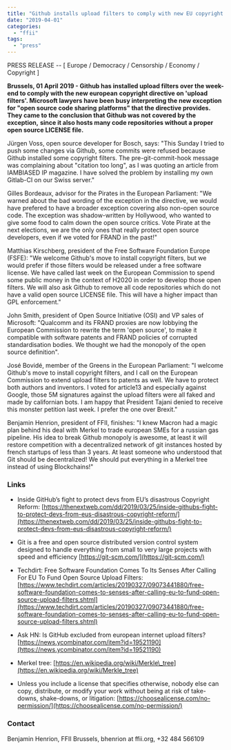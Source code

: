 ```yaml
---
title: "Github installs upload filters to comply with new EU copyright directive"
date: "2019-04-01"
categories: 
  - "ffii"
tags: 
  - "press"
---
```


PRESS RELEASE -- \[ Europe / Democracy / Censorship / Economy / Copyright \]

**Brussels, 01 April 2019 - Github has installed upload filters over the week-end to comply with the new european** **copyright directive on 'upload filters'. Microsoft lawyers have been busy interpreting the new exception for "open source code sharing** **platforms" that the directive provides. They came to the conclusion that Github was not covered by the exception,** **since it also hosts many code repositories without a proper open source LICENSE file.**

Jürgen Voss, open source developer for Bosch, says: "This Sunday I tried to push some changes via Github, some commits were refused because Github installed some copyright filters. The pre-git-commit-hook message was complaining about "citation too long", as I was quoting an article from IAMBIASED IP magazine. I have solved the problem by installing my own Gitlab-CI on our Swiss server."

Gilles Bordeaux, advisor for the Pirates in the European Parliament: "We warned about the bad wording of the exception in the directive, we would have prefered to have a broader exception covering also non-open source code. The exception was shadow-written by Hollywood, who wanted to give some food to calm down the open source critics. Vote Pirate at the next elections, we are the only ones that really protect open source developers, even if we voted for FRAND in the past!"

Matthias Kirschberg, president of the Free Software Foundation Europe (FSFE): "We welcome Github's move to install copyright filters, but we would prefer if those filters would be released under a free software license. We have called last week on the European Commission to spend some public money in the context of H2020 in order to develop those open filters. We will also ask Github to remove all code repositories which do not have a valid open source LICENSE file. This will have a higher impact than GPL enforcement."

John Smith, president of Open Source Initiative (OSI) and VP sales of Microsoft: "Qualcomm and its FRAND proxies are now lobbying the European Commission to rewrite the term 'open source', to make it compatible with software patents and FRAND policies of corrupted standardisation bodies. We thought we had the monopoly of the open source definition".

José Bovidé, member of the Greens in the European Parliament: "I welcome Github's move to install copyright filters, and I call on the European Commission to extend upload filters to patents as well. We have to protect both authors and inventors. I voted for article13 and especially against Google, those 5M signatures against the upload filters were all faked and made by californian bots. I am happy that President Tajani denied to receive this monster petition last week. I prefer the one over Brexit."

Benjamin Henrion, president of FFII, finishes: "I knew Macron had a magic plan behind his deal with Merkel to trade european SMEs for a russian gas pipeline. His idea to break Github monopoly is awesome, at least it will restore competition with a decentralized network of git instances hosted by french startups of less than 3 years. At least someone who understood that Git should be decentralized! We should put everything in a Merkel tree instead of using Blockchains!"

### Links

- Inside GitHub’s fight to protect devs from EU’s disastrous Copyright Reform: [https://thenextweb.com/dd/2019/03/25/inside-githubs-fight-to-protect-devs-from-eus-disastrous-copyright-reform/](https://thenextweb.com/dd/2019/03/25/inside-githubs-fight-to-protect-devs-from-eus-disastrous-copyright-reform/)
    
- Git is a free and open source distributed version control system designed to handle everything from small to very large projects with speed and efficiency [https://git-scm.com/](https://git-scm.com/)
    
- Techdirt: Free Software Foundation Comes To Its Senses After Calling For EU To Fund Open Source Upload Filters: [https://www.techdirt.com/articles/20190327/09073441880/free-software-foundation-comes-to-senses-after-calling-eu-to-fund-open-source-upload-filters.shtml](https://www.techdirt.com/articles/20190327/09073441880/free-software-foundation-comes-to-senses-after-calling-eu-to-fund-open-source-upload-filters.shtml)
    
- Ask HN: Is GitHub excluded from european internet upload filters? [https://news.ycombinator.com/item?id=19521190](https://news.ycombinator.com/item?id=19521190)
    
- Merkel tree: [https://en.wikipedia.org/wiki/Merkle\_tree](https://en.wikipedia.org/wiki/Merkle_tree)
    
- Unless you include a license that specifies otherwise, nobody else can copy, distribute, or modify your work without being at risk of take-downs, shake-downs, or litigation: [https://choosealicense.com/no-permission/](https://choosealicense.com/no-permission/)
    

### Contact

Benjamin Henrion, FFII Brussels, bhenrion at ffii.org, +32 484 566109
